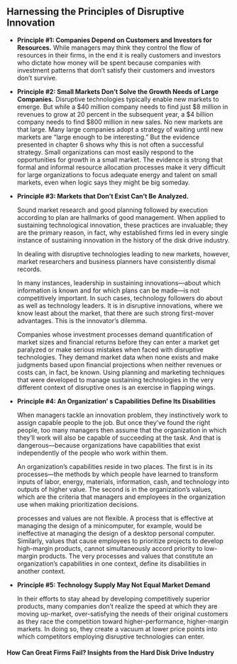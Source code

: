 ## Harnessing the Principles of Disruptive Innovation

- __Principle #1: Companies Depend on Customers and Investors for Resources.__ While managers may think they control the flow of resources in their firms, in the end it is really customers and investors who dictate how money will be spent because companies with investment patterns that don’t satisfy their customers and investors don’t survive.

- __Principle #2: Small Markets Don’t Solve the Growth Needs of Large Companies.__ Disruptive technologies typically enable new markets to emerge. But while a $40 million company needs to find just $8 million in revenues to grow at 20 percent in the subsequent year, a $4 billion company needs to find $800 million in new sales. No new markets are that large. Many large companies adopt a strategy of waiting until new markets are “large enough to be interesting.” But the evidence presented in chapter 6 shows why this is not often a successful strategy. Small organizations can most easily respond to the opportunities for growth in a small market. The evidence is strong that formal and informal resource allocation processes make it very difficult for large organizations to focus adequate energy and talent on small markets, even when logic says they might be big someday.

- __Principle #3: Markets that Don’t Exist Can’t Be Analyzed.__ 

	Sound market research and good planning followed by execution according to plan are hallmarks of good management. When applied to sustaining technological innovation, these practices are invaluable; they are the primary reason, in fact, why established firms led in every single instance of sustaining innovation in the history of the disk drive industry. 

	In dealing with disruptive technologies leading to new markets, however, market researchers and business planners have consistently dismal records. 

	In many instances, leadership in sustaining innovations—about which information is known and for which plans can be made—is not competitively important. In such cases, technology followers do about as well as technology leaders. It is in disruptive innovations, where we know least about the market, that there are such strong first-mover advantages. This is the innovator’s dilemma.

	Companies whose investment processes demand quantification of market sizes and financial returns before they can enter a market get paralyzed or make serious mistakes when faced with disruptive technologies. They demand market data when none exists and make judgments based upon financial projections when neither revenues or costs can, in fact, be known. Using planning and marketing techniques that were developed to manage sustaining technologies in the very different context of disruptive ones is an exercise in flapping wings.

- __Principle #4: An Organization’ s Capabilities Define Its Disabilities__

	When managers tackle an innovation problem, they instinctively work to assign capable people to the job. But once they’ve found the right people, too many managers then assume that the organization in which they’ll work will also be capable of succeeding at the task. And that is dangerous—because organizations have capabilities that exist independently of the people who work within them.

	An organization’s capabilities reside in two places. The first is in its processes—the methods by which people have learned to transform inputs of labor, energy, materials, information, cash, and technology into outputs of higher value. The second is in the organization’s values, which are the criteria that managers and employees in the organization use when making prioritization decisions.

	processes and values are not flexible. A process that is effective at managing the design of a minicomputer, for example, would be ineffective at managing the design of a desktop personal computer. Similarly, values that cause employees to prioritize projects to develop high-margin products, cannot simultaneously accord priority to low-margin products. The very processes and values that constitute an organization’s capabilities in one context, define its disabilities in another context.

- __Principle #5: Technology Supply May Not Equal Market Demand__

	In their efforts to stay ahead by developing competitively superior products, many companies don’t realize the speed at which they are moving up-market, over-satisfying the needs of their original customers as they race the competition toward higher-performance, higher-margin markets. In doing so, they create a vacuum at lower price points into which competitors employing disruptive technologies can enter.

#### How Can Great Firms Fail? Insights from the Hard Disk Drive Industry





















